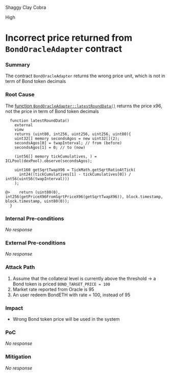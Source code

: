 Shaggy Clay Cobra

High

# Incorrect price returned from `BondOracleAdapter` contract

### Summary

The contract `BondOracleAdapter` returns the wrong price unit, which is not in term of Bond token decimals

### Root Cause

The [function `BondOracleAdapter::latestRoundData()`](https://github.com/sherlock-audit/2024-12-plaza-finance/blob/main/plaza-evm/src/BondOracleAdapter.sol#L99-L114) returns the price x96, not the price in term of Bond token decimals
```solidity
  function latestRoundData()
    external
    view
    returns (uint80, int256, uint256, uint256, uint80){
    uint32[] memory secondsAgos = new uint32[](2);
    secondsAgos[0] = twapInterval; // from (before)
    secondsAgos[1] = 0; // to (now)

    (int56[] memory tickCumulatives, ) = ICLPool(dexPool).observe(secondsAgos);

    uint160 getSqrtTwapX96 = TickMath.getSqrtRatioAtTick(
      int24((tickCumulatives[1] - tickCumulatives[0]) / int56(uint56(twapInterval)))
    );

@>    return (uint80(0), int256(getPriceX96FromSqrtPriceX96(getSqrtTwapX96)), block.timestamp, block.timestamp, uint80(0));
  }
```

### Internal Pre-conditions

_No response_

### External Pre-conditions

_No response_

### Attack Path

1. Assume that the collateral level is currently above the threshold -> a Bond token is priced `BOND_TARGET_PRICE = 100`
2. Market rate reported from Oracle is 95
3. An user redeem BondETH with rate = 100, instead of 95

### Impact

- Wrong Bond token price will be used in the system

### PoC

_No response_

### Mitigation

_No response_